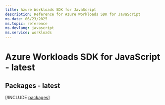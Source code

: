 ```yaml
---
title: Azure Workloads SDK for JavaScript
description: Reference for Azure Workloads SDK for JavaScript
ms.date: 06/23/2025
ms.topic: reference
ms.devlang: javascript
ms.service: workloads
---
```

# Azure Workloads SDK for JavaScript - latest
## Packages - latest
[!INCLUDE [packages](workloads-index.md)]